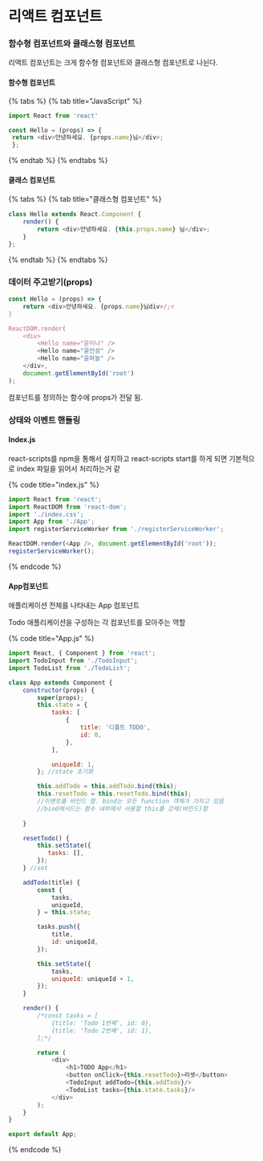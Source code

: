 # 리액트 컴포넌트

### 함수형 컴포넌트와 클래스형 컴포넌트

리액트 컴포넌트는 크게 함수형 컴포넌트와 클래스형 컴포넌트로 나뉜다.

#### 함수형 컴포넌트

{% tabs %}
{% tab title="JavaScript" %}
```javascript
import React from 'react'

const Hello = (props) => {
 return <div>안녕하세요. {props.name}님</div>;
 };
```
{% endtab %}
{% endtabs %}

#### 클래스 컴포넌트

{% tabs %}
{% tab title="클래스형 컴포넌트" %}
```javascript
class Hello extends React.Component {
    render() {
        return <div>안녕하세요. {this.props.name} 님</div>;
    }
};
```
{% endtab %}
{% endtabs %}

### 데이터 주고받기\(props\)

```javascript
const Hello = (props) => {
    return <div>안녕하세요. {props.name}님div>/;<
}

ReactDOM.render(
    <div>
        <Hello name="윤미나" />
        <Hello name="윤인성" />
        <Hello name="윤하늘" />
    </div>,
    document.getElementById('root')
);
```

컴포넌트를 정의하는 함수에 props가 전달 됨.

### 상태와 이벤트 핸들링

#### Index.js

react-scripts를 npm을 통해서 설치하고 react-scripts start를 하게 되면 기본적으로 index 파일을 읽어서 처리하는거 같

{% code title="index.js" %}
```javascript
import React from 'react';
import ReactDOM from 'react-dom';
import './index.css';
import App from './App';
import registerServiceWorker from './registerServiceWorker';

ReactDOM.render(<App />, document.getElementById('root'));
registerServiceWorker();
```
{% endcode %}

#### App컴포넌트

애플리케이션 전체를 나타내는 App 컴포넌트

Todo 애플리케이션을 구성하는 각 컴포넌트를 모아주는 역할

{% code title="App.js" %}
```javascript
import React, { Component } from 'react';
import TodoInput from './TodoInput';
import TodoList from './TodoList';

class App extends Component {
    constructor(props) {
        super(props);
        this.state = {
            tasks: [
                {
                    title: '디폴트 TODO',
                    id: 0,
                },
            ],

            uniqueId: 1,
        }; //state 초기화

        this.addTodo = this.addTodo.bind(this);
        this.resetTodo = this.resetTodo.bind(this);
        //이벤트를 바인드 함. bind는 모든 function 객체가 가지고 있음        
        //bind메서드는 함수 내부에서 사용할 this를 강제(바인드)함
        
    }

    resetTodo() {
        this.setState({
           tasks: [],
        });
    } //set

    addTodo(title) {
        const {
            tasks,
            uniqueId,
        } = this.state;

        tasks.push({
            title,
            id: uniqueId,
        });

        this.setState({
            tasks,
            uniqueId: uniqueId + 1,
        });
    }

    render() {
        /*const tasks = [
            {title: 'Todo 1번째', id: 0},
            {title: 'Todo 2번째', id: 1},
        ];*/

        return (
            <div>
                <h1>TODO App</h1>
                <button onClick={this.resetTodo}>리셋</button>
                <TodoInput addTodo={this.addTodo}/>
                <TodoList tasks={this.state.tasks}/>
            </div>
        );
    }
}

export default App;

```
{% endcode %}



